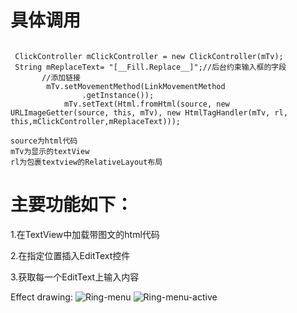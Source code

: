 

具体调用
=====
```

 ClickController mClickController = new ClickController(mTv);
 String mReplaceText= "[__Fill.Replace__]";//后台约束输入框的字段
       //添加链接
        mTv.setMovementMethod(LinkMovementMethod
                .getInstance());
            mTv.setText(Html.fromHtml(source, new URLImageGetter(source, this, mTv), new HtmlTagHandler(mTv, rl, this,mClickController,mReplaceText)));
```
```
source为html代码
mTv为显示的textView
rl为包裹textview的RelativeLayout布局
```
主要功能如下：
======
1.在TextView中加载带图文的html代码

2.在指定位置插入EditText控件

3.获取每一个EditText上输入内容


 Effect drawing:
 ![Ring-menu](https://github.com/huang8023wei/HtmlLoadEditText-master/blob/master/IMG_0509.JPG)
 ![Ring-menu-active](https://github.com/huang8023wei/HtmlLoadEditText-master/blob/master/IMG_0510.JPG)
